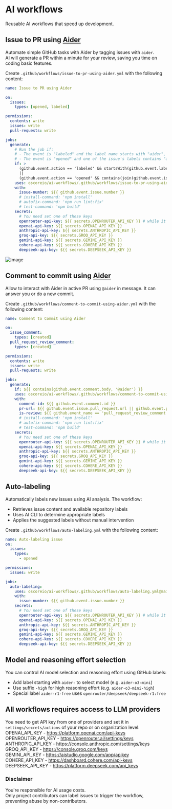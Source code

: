 # AI workflows
Reusable AI workflows that speed up development.

## Issue to PR using [Aider](https://aider.chat/)

Automate simple GitHub tasks with Aider by tagging issues with `aider`.  
AI will generate a PR within a minute for your review, saving you time on coding basic features.

Create `.github/workflows/issue-to-pr-using-aider.yml` with the following content:
```yaml
name: Issue to PR using Aider

on:
  issues:
    types: [opened, labeled]

permissions:
  contents: write
  issues: write
  pull-requests: write

jobs:
  generate:
    # Run the job if:
    # - The event is "labeled" and the label name starts with "aider", OR
    # - The event is "opened" and one of the issue's labels contains "aider"
    if: >
      (github.event.action == 'labeled' && startsWith(github.event.label.name, 'aider'))
      ||
      (github.event.action == 'opened' && contains(join(github.event.issue.labels.*.name, ' '), 'aider'))
    uses: oscoreio/ai-workflows/.github/workflows/issue-to-pr-using-aider.yml@main
    with:
      issue-number: ${{ github.event.issue.number }}
      # install-command: 'npm install'
      # autofix-command: 'npm run lint:fix'
      # test-command: 'npm build'
    secrets:
      # You need set one of these keys
      openrouter-api-key: ${{ secrets.OPENROUTER_API_KEY }} # while it allows to use models for free, it still required to rate-limiting you
      openai-api-key: ${{ secrets.OPENAI_API_KEY }}
      anthropic-api-key: ${{ secrets.ANTHROPIC_API_KEY }}
      groq-api-key: ${{ secrets.GROQ_API_KEY }}
      gemini-api-key: ${{ secrets.GEMINI_API_KEY }}
      cohere-api-key: ${{ secrets.COHERE_API_KEY }}
      deepseek-api-key: ${{ secrets.DEEPSEEK_API_KEY }}
```
![image](https://github.com/user-attachments/assets/8382f4cb-4870-43ca-bd6b-46bc1a172d69)


## Comment to commit using [Aider](https://aider.chat/)

Allow to interact with Aider in active PR using `@aider` in message. It can answer you or do a new commit.

Create `.github/workflows/comment-to-commit-using-aider.yml` with the following content:
```yaml
name: Comment to Commit using Aider

on:
  issue_comment:
    types: [created]
  pull_request_review_comment:
    types: [created]

permissions:
  contents: write
  issues: write
  pull-requests: write

jobs:
  generate:
    if: ${{ contains(github.event.comment.body, '@aider') }}
    uses: oscoreio/ai-workflows/.github/workflows/comment-to-commit-using-aider.yml@main
    with:
      comment-id: ${{ github.event.comment.id }}
      pr-url: ${{ github.event.issue.pull_request.url || github.event.pull_request.url }}
      is-review: ${{ github.event_name == 'pull_request_review_comment' }}
      # install-command: 'npm install'
      # autofix-command: 'npm run lint:fix'
      # test-command: 'npm build'
    secrets:
      # You need set one of these keys
      openrouter-api-key: ${{ secrets.OPENROUTER_API_KEY }} # while it allows to use models for free, it still required to rate-limiting you
      openai-api-key: ${{ secrets.OPENAI_API_KEY }}
      anthropic-api-key: ${{ secrets.ANTHROPIC_API_KEY }}
      groq-api-key: ${{ secrets.GROQ_API_KEY }}
      gemini-api-key: ${{ secrets.GEMINI_API_KEY }}
      cohere-api-key: ${{ secrets.COHERE_API_KEY }}
      deepseek-api-key: ${{ secrets.DEEPSEEK_API_KEY }}
```

## Auto-labeling

Automatically labels new issues using AI analysis. The workflow:
- Retrieves issue content and available repository labels
- Uses AI CLI to determine appropriate labels
- Applies the suggested labels without manual intervention

Create `.github/workflows/auto-labeling.yml` with the following content:
```yaml
name: Auto-labeling issue
on:
  issues:
    types:
      - opened

permissions:
  issues: write

jobs:
  auto-labeling:
    uses: oscoreio/ai-workflows/.github/workflows/auto-labeling.yml@main
    with:
      issue-number: ${{ github.event.issue.number }}
    secrets:
      # You need set one of these keys
      openrouter-api-key: ${{ secrets.OPENROUTER_API_KEY }} # while it allows to use models for free, it still required to rate-limiting you
      openai-api-key: ${{ secrets.OPENAI_API_KEY }}
      anthropic-api-key: ${{ secrets.ANTHROPIC_API_KEY }}
      groq-api-key: ${{ secrets.GROQ_API_KEY }}
      gemini-api-key: ${{ secrets.GEMINI_API_KEY }}
      cohere-api-key: ${{ secrets.COHERE_API_KEY }}
      deepseek-api-key: ${{ secrets.DEEPSEEK_API_KEY }}
```

## Model and reasoning effort selection

You can control AI model selection and reasoning effort using GitHub labels:
- Add label starting with `aider-` to select model (e.g. `aider-o3-mini`)
- Use suffix `-high` for high reasoning effort (e.g. `aider-o3-mini-high`)
- Special label `aider-r1-free` uses `openrouter/deepseek/deepseek-r1:free`

## All workflows requires access to LLM providers

You need to get API key from one of providers and set it in `settings/secrets/actions` of your repo or on organization level:  
OPENAI_API_KEY - https://platform.openai.com/api-keys  
OPENROUTER_API_KEY - https://openrouter.ai/settings/keys  
ANTHROPIC_API_KEY - https://console.anthropic.com/settings/keys  
GROQ_API_KEY - https://console.groq.com/keys  
GEMINI_API_KEY - https://aistudio.google.com/app/apikey  
COHERE_API_KEY - https://dashboard.cohere.com/api-keys  
DEEPSEEK_API_KEY - https://platform.deepseek.com/api_keys  

### Disclaimer

You're responsible for AI usage costs.  
Only project contributors can label issues to trigger the workflow, preventing abuse by non-contributors.